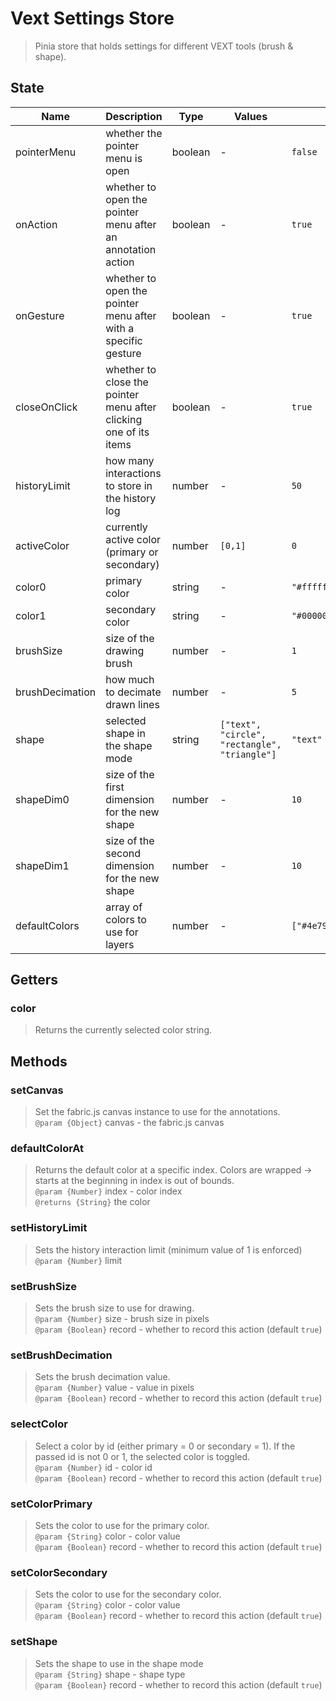 # Vext Settings Store

> Pinia store that holds settings for different VEXT tools (brush & shape).

## State

| Name      | Description                      | Type   | Values | Default              |
| --------- | -------------------------------- | ------ | ------ | -------------------- |
| pointerMenu | whether the pointer menu is open | boolean | -      | `false`         |
| onAction | whether to open the pointer menu after an annotation action | boolean | -      | `true`         |
| onGesture | whether to open the pointer menu after with a specific gesture | boolean | -      | `true`         |
| closeOnClick | whether to close the pointer menu after clicking one of its items | boolean | -      | `true`         |
| historyLimit | how many interactions to store in the history log | number | -      | `50`         |
| activeColor | currently active color (primary or secondary) | number | `[0,1]`      | `0`         |
| color0 | primary color | string | -      | `"#ffffff"`         |
| color1 | secondary color | string | -      | `"#000000"`         |
| brushSize | size of the drawing brush | number | -      | `1`         |
| brushDecimation | how much to decimate drawn lines | number | -      | `5`         |
| shape | selected shape in the shape mode | string | `["text", "circle", "rectangle", "triangle"]`      | `"text"`         |
| shapeDim0 | size of the first dimension for the new shape | number | -      | `10`         |
| shapeDim1 | size of the second dimension for the new shape | number | -      | `10`         |
| defaultColors | array of colors to use for layers | number | -      | `["#4e79a7","#f28e2c","#e15759","#76b7b2","#59a14f","#edc949","#af7aa1","#ff9da7","#9c755f","#bab0ab"]`         |

## Getters

### color

> Returns the currently selected color string.

## Methods

### setCanvas

> Set the fabric.js canvas instance to use for the annotations.
> <br>`@param {Object}` canvas - the fabric.js canvas

### defaultColorAt

> Returns the default color at a specific index.
> Colors are wrapped -> starts at the beginning in index is out of bounds.
> <br>`@param {Number}` index - color index
> <br>`@returns {String}` the color

### setHistoryLimit

> Sets the history interaction limit (minimum value of 1 is enforced)
> <br>`@param {Number}` limit


### setBrushSize

> Sets the brush size to use for drawing.
> <br>`@param {Number}` size - brush size in pixels
> <br>`@param {Boolean}` record - whether to record this action (default `true`)

### setBrushDecimation

> Sets the brush decimation value.
> <br>`@param {Number}` value - value in pixels
> <br>`@param {Boolean}` record - whether to record this action (default `true`)

### selectColor

> Select a color by id (either primary = 0 or secondary = 1).
> If the passed id is not 0 or 1, the selected color is toggled.
> <br>`@param {Number}` id - color id
> <br>`@param {Boolean}` record - whether to record this action (default `true`)

### setColorPrimary

> Sets the color to use for the primary color.
> <br>`@param {String}` color - color value
> <br>`@param {Boolean}` record - whether to record this action (default `true`)

### setColorSecondary

> Sets the color to use for the secondary color.
> <br>`@param {String}` color - color value
> <br>`@param {Boolean}` record - whether to record this action (default `true`)

### setShape

> Sets the shape to use in the shape mode
> <br>`@param {String}` shape - shape type
> <br>`@param {Boolean}` record - whether to record this action (default `true`)
